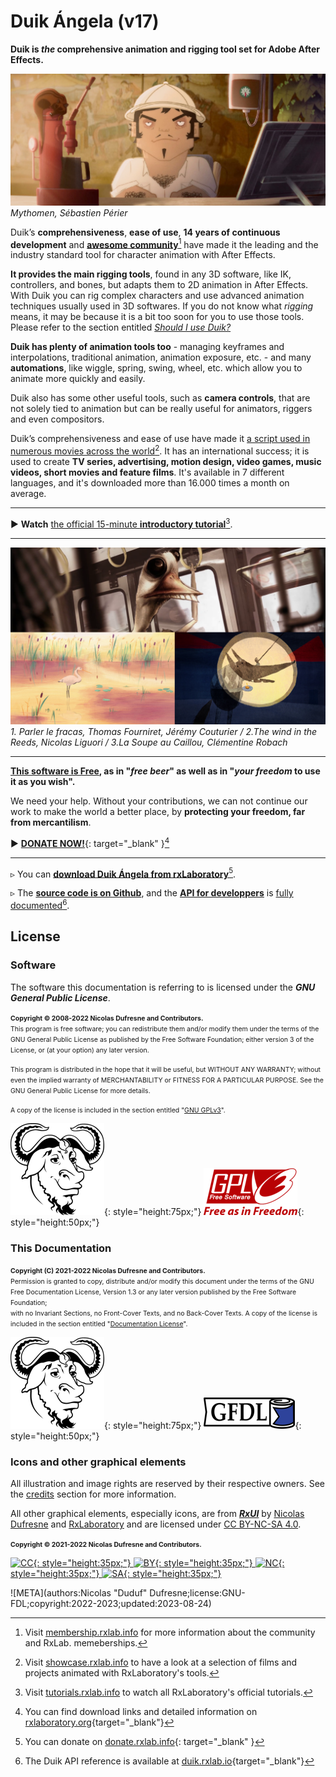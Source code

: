 # Duik Ángela (v17)

__Duik is *the* comprehensive animation and rigging tool set for Adobe After Effects.__

![](img/examples/mytho01.jpg)  
*Mythomen, Sébastien Périer*

Duik’s **comprehensiveness**, **ease of use**, **14 years of continuous development** and [**awesome community**](http://membership.rxlab.info)[^1] have made it the leading and the industry standard tool for character animation with After Effects.

**It provides the main rigging tools**, found in any 3D software, like IK, controllers, and bones, but adapts them to 2D animation in After Effects. With Duik you can rig complex characters and use advanced animation techniques usually used in 3D softwares.
If you do not know what *rigging* means, it may be because it is a bit too soon for you to use those tools. Please refer to the section entitled [_Should I use Duik?_](getting-started/introduction.md#should-i-use-duik) 

**Duik has plenty of animation tools too** - managing keyframes and interpolations, traditional animation, animation exposure, etc. - and many **automations**, like wiggle, spring, swing, wheel, etc. which allow you to animate more quickly and easily.

Duik also has some other useful tools, such as **camera controls**, that are not solely tied to animation but can be really useful for animators, riggers and even compositors.

Duik’s comprehensiveness and ease of use have made it [a script used in numerous movies across the world](http://showcase.rxlab.info)[^2]. It has an international success; it is used to create **TV series, advertising, motion design, video games, music videos, short movies and feature films**. It's available in 7 different languages, and it's downloaded more than 16.000 times a month on average.

____

► **Watch** [the official 15-minute **introductory tutorial**](https://rxlaboratory.org/videos/introduction-to-duik-angela/)[^3].

____

![](img/examples/preamble-comp.png)  
*1. Parler le fracas, Thomas Fourniret, Jérémy Couturier / 2.The wind in the Reeds, Nicolas Liguori / 3.La Soupe au Caillou, Clémentine Robach*

____

**[This software is Free](misc/license.md), as in "_free beer_" as well as in "_your freedom_ to use it as you wish".**

We need your help. Without your contributions, we can not continue our work to make the world a better place, by **protecting your freedom, far from mercantilism**.

► [**DONATE NOW!**](http://donate.rxlab.info){: target="_blank" }[^4]

____

▹ You can [**download Duik Ángela from rxLaboratory**](https://rxlaboratory.org/tools/duik-angela/)[^5].

▹ The [**source code is on Github**](https://github.com/RxLaboratory/Duik), and the [**API for developpers**](advanced/api/index.md) is [fully documented](http://duik.rxlab.io)[^6].

## License

### Software

The software this documentation is referring to is licensed under the ***GNU General Public License***.

<span style="font-size:0.75em;">**Copyright © 2008-2022 Nicolas Dufresne and Contributors.**  
This program is free software; you can redistribute them and/or modify them under the terms of the GNU General Public License as published by the Free Software Foundation; either version 3 of the License, or (at your option) any later version.</span>

<span style="font-size:0.75em;">This program is distributed in the hope that it will be useful, but WITHOUT ANY WARRANTY; without even the implied warranty of MERCHANTABILITY or FITNESS FOR A PARTICULAR PURPOSE. See the GNU General Public License for more details.</span>

<span style="font-size:0.75em;">A copy of the license is included in the section entitled "[GNU GPLv3](misc/gnu-gpl.md)".</span>

![GNU](img/logos/gnu.png){: style="height:75px;"} ![GPL3](img/logos/gplv3.png){: style="height:50px;"}

### This Documentation

<span style="font-size:0.75em;">**Copyright (C) 2021-2022 Nicolas Dufresne and Contributors.**  
Permission is granted to copy, distribute and/or modify this document under the terms of the GNU Free Documentation License, Version 1.3 or any later version published by the Free Software Foundation;  
with no Invariant Sections, no Front-Cover Texts, and no Back-Cover Texts.
A copy of the license is included in the section entitled "[Documentation License](misc/doc-license.md)".</span>

![GNU](img/logos/gnu.png){: style="height:75px;"} ![GFDL](img/logos/gfdl-logo.png){: style="height:50px;"}

### Icons and other graphical elements

All illustration and image rights are reserved by their respective owners. See the [credits](misc/credits.md) section for more information.

All other graphical elements, especially icons, are from [***RxUI***](http://rxui.rxlab.io) by [Nicolas Dufresne](http://duduf.com) and [RxLaboratory](https://rxlaboratory.org) and are licensed under [CC BY-NC-SA 4.0](https://creativecommons.org/licenses/by-nc-sa/4.0/).

<span style="font-size:0.75em;">**Copyright © 2021-2022 Nicolas Dufresne and Contributors.**

[![CC](https://mirrors.creativecommons.org/presskit/icons/cc.svg){: style="height:35px;"} ![BY](https://mirrors.creativecommons.org/presskit/icons/by.svg){: style="height:35px;"} ![NC](https://mirrors.creativecommons.org/presskit/icons/nc.svg){: style="height:35px;"} ![SA](https://mirrors.creativecommons.org/presskit/icons/sa.svg){: style="height:35px;"}](https://creativecommons.org/licenses/by-nc-sa/4.0/)

[^1]: Visit [membership.rxlab.info](http://membership.rxlab.info) for more information about the community and RxLab. memeberships.

[^2]: Visit [showcase.rxlab.info](http://showcase.rxlab.info) to have a look at a selection of films and projects animated with RxLaboratory's tools.

[^3]: Visit [tutorials.rxlab.info](http://tutorials.rxlab.info) to watch all RxLaboratory's official tutorials.

[^4]: You can find download links and detailed information on [rxlaboratory.org](http://rxlaboratory.org){target="_blank"}

[^5]: You can donate on [donate.rxlab.info](http://donate.rxlab.info){: target="_blank" }

[^6]: The Duik API reference is available at [duik.rxlab.io](http://duik.rxlab.io){target="_blank"}

![META](authors:Nicolas "Duduf" Dufresne;license:GNU-FDL;copyright:2022-2023;updated:2023-08-24)

